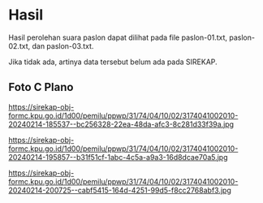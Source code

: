 # Hasil

Hasil perolehan suara paslon dapat dilihat pada file paslon-01.txt, paslon-02.txt, dan paslon-03.txt.

Jika tidak ada, artinya data tersebut belum ada pada SIREKAP.

## Foto C Plano

https://sirekap-obj-formc.kpu.go.id/1d00/pemilu/ppwp/31/74/04/10/02/3174041002010-20240214-185537--bc256328-22ea-48da-afc3-8c281d33f39a.jpg

https://sirekap-obj-formc.kpu.go.id/1d00/pemilu/ppwp/31/74/04/10/02/3174041002010-20240214-195857--b31f51cf-1abc-4c5a-a9a3-16d8dcae70a5.jpg

https://sirekap-obj-formc.kpu.go.id/1d00/pemilu/ppwp/31/74/04/10/02/3174041002010-20240214-200725--cabf5415-164d-4251-99d5-f8cc2768abf3.jpg
